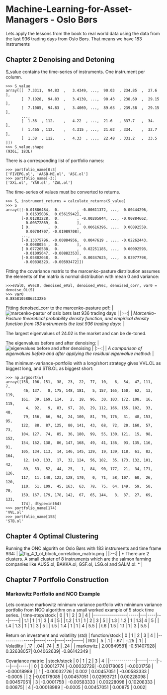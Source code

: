 

# Machine-Learning-for-Asset-Managers - Oslo Børs
Lets apply the lessons from the book to real world data using the data from the last 936 trading days from Oslo Børs. That means we have 183 instruments

## Chapter 2 Denoising and Detoning

S_value contains the time-series of instruments. One instrument per column.
```
>>> S_value
array([[  7.3311,  94.83  ,   3.4349, ...,  90.03  , 234.85  ,  27.6   ],
       [  7.1928,  94.83  ,   3.4139, ...,  90.43  , 238.69  ,  29.15  ],
       [  7.1005,  94.83  ,   3.4069, ...,  89.63  , 239.58  ,  29.15  ],
       ...,
       [  1.36  , 112.    ,   4.22  , ...,  21.6   , 337.7   ,  34.    ],
       [  1.465 , 112.    ,   4.315 , ...,  21.62  , 334.    ,  33.7   ],
       [  1.38  , 112.    ,   4.33  , ...,  22.48  , 331.2   ,  33.5   ]])
>>> S_value.shape
(936L, 183L)
```
There is a corresponding list of portfolio names:
```
>>> portfolio_name[0:3]
['FIVEPG.ol', 'AASB-ME.ol', 'ASC.ol']
>>> portfolio_name[-3:]
['XXL.ol', 'YAR.ol', 'ZAL.ol']
```
The time-series of values must be converted to returns.
```
>>> S, instrument_returns = calculate_returns(S_value)
>>> S
array([[-0.01886484,  0.        , -0.00611372, ...,  0.00444296,
         0.01635086,  0.05615942],
       [-0.01283228,  0.        , -0.00205044, ..., -0.00884662,
         0.00372869,  0.        ],
       [ 0.        ,  0.        ,  0.00616396, ...,  0.00892558,
         0.00784707, -0.01989708],
       ...,
       [-0.13375796, -0.00884956,  0.0047619 , ..., -0.02262443,
        -0.0088054 ,  0.        ],
       [ 0.07720588,  0.        ,  0.02251185, ...,  0.00092593,
        -0.01095647, -0.00882353],
       [-0.05802048,  0.        ,  0.00347625, ...,  0.03977798,
        -0.00838323, -0.00593472]])
```
Fitting the covariance matrix to the marcenko-pasture distribution assumes the elements of the matrix is normal distribution with mean 0 and variance:
```
>>>eVal0, eVec0, denoised_eVal, denoised_eVec, denoised_corr, var0 = denoise_OL(S)
>>> var0
0.8858105886313286
```
Fitting denoised_corr to the marcenko-pasture pdf:
| ![marcenko-pastur of oslo børs last 936 trading days](https://github.com/emoen/Machine-Learning-for-Asset-Managers/blob/master/img_example_real_data/ol_n_183_T_936.png) | 
|:--:| 
| *Marcenko-Pasture theoretical probability density function, and empirical density function from 183 instruments the last 936 trading days:* |

The largest eigenvalues of 24.02 is the market and can be de-toned.

The eigenvalues before and after denoising:
| ![eigenvalues before and after denoising](https://github.com/emoen/Machine-Learning-for-Asset-Managers/blob/master/img_example_real_data/ol_eigenvalue_method_w_osebx.png) | 
|:--:| 
| *A comparison of eigenvalues before and after applying the residual eigenvalue method:* |


The minimum-variance-portfolio with a long/short strategy gives VVL.OL as biggest long, and STB.OL as biggest short:
```
>>> np.argsort(w)
array([158, 106, 151,  38,  23,  22,  77,  10,   6,  54,  47, 111,   7,
        46, 137,   8, 175, 148, 181,   5, 157, 165, 150,  62,  13, 119,
       161,  39, 169, 114,   2,  18,  96,  30, 103, 172, 108,  16, 115,
         4,  92,   9,  83,  97,  28,  29, 112, 166, 155, 102,  33,  40,
        79, 156,  66,  94,  24, 100,  81,  76, 176,  31,  48, 153,  95,
       122,  88,  87, 125,  80, 141,  43,  68,  72,  20, 160,  57,  73,
       104, 127,  74,  85,  36, 180,  99,  55, 130, 121,  15,  98, 152,
       154, 162, 138,  86, 147, 168,  49,  41, 136,  93, 135, 116,  91,
       105, 134, 113,  14, 146, 145, 129,  19, 139, 118,  61,  82, 164,
        12, 143, 133,  17,  32, 124,  56, 182,  35, 173, 132, 101,  42,
        89,  53,  52,  44,  25,   1,  84,  90, 177,  21,  34, 171, 126,
       117,  11, 140, 123, 128, 170,   0,  71,  58, 107,  60,  26, 120,
       110,  51, 109,  45, 163,  63,  78,  75,  64, 149,  59,  50,  70,
       159, 167, 179, 178, 142,  67,  65, 144,   3,  37,  27,  69, 131,
       174], dtype=int64)
>>> portfolio_name[174]
'VVL.ol'
>>> portfolio_name[158]
'STB.ol'
```

## Chapter 4 Optimal Clustering


Running the ONC algorith on Oslo Børs with 183 instruments and time frame 934:
| ![fig_4_1_ol_block_correlation_matrix.png](https://github.com/emoen/Machine-Learning-for-Asset-Managers/blob/master/img_example_real_data/fig_4_1_ol_block_correlation_matrix.png) | 
|:--:| 
| * There are 2 clusters. A small cluster of 8 instruments which are the salmon farming companies like AUSS.ol, BAKKA.ol, GSF.ol, LSG.ol and SALM.ol: * |

## Chapter 7 Portfolio Construction

### Markowitz Portfolio and NCO Example

Lets compare markowitz minimum variance portfolio with minimum variance portfolio from NCO algorithm on a small worked example of 5 stock time series.
| time-step/stock | 0   | 1 | 2  | 3 | 4   | 
|-----------------|-----|---|----|---|-----|
| t.1             | 1   | 1 | 3  | 4 | 5   | 
| t.2             | 1.1 | 1 | 2  | 3 | 5   | 
| t.3             | 1.2 | 1 | 1.3| 4 | 5   | 
| t.4             | 1.3 | 1 | 1  | 3 | 5   | 
| t.5             | 1.4 | 1 | 1  | 4 | 5.5 | 
| t.6             | 1.5 | 1.1 | 1  | 3 | 5.5 | 

Return on investment and volatility (std)
| function/stock | 0   | 1  | 2  | 3 | 4   | 
|----------------|-----|----|----|---|-----|
| ROI            | .5  | .1 | -.67 | -.25 | .1  | 
| Volatility     | .17 | .04| .74  | .5  | .24 | 
| markowitz      | 2.00849581| -0.51407928|  0.32638057|  0.04062639| -0.86142349 | 

Covariance matrix:
| stock/stock | 0   | 1  | 2  | 3 | 4   | 
|-------------|-----|----|----|---|-----|
| 0 | 0.00012774 |-0.00032726| -0.00178085 | -0.0001758 | -0.00018989 |
| 1 | -0.00032726 |  0.002   |  0.00457051 | -0.00583333 | -0.0005    |
| 2 |-0.00178085 |  0.00457051 | 0.02993721 | 0.00228098 | 0.00457051|
| 3 |-0.0001758 | -0.00583333 |  0.00228098 |  0.10208333 |  0.00875|
| 4 |-0.00018989 | -0.0005 | 0.00457051 | 0.00875 | 0.002|




